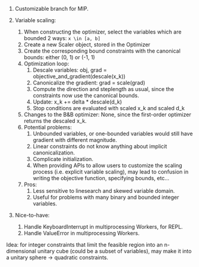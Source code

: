 1. Customizable branch for MIP.
2. Variable scaling:
   1. When constructing the optimizer, select the variables which are bounded 2 ways: `x \in [a, b]`
   2. Create a new Scaler object, stored in the Optimizer
   3. Create the corresponding bound constraints with the canonical bounds: either (0, 1) or (-1, 1)
   4. Optimization loop:
      1. Descale variables: obj, grad = objective_and_gradient(descale(x_k))
      2. Canonicalize the gradient: grad = scale(grad)
      3. Compute the direction and steplength as usual, since the constraints now use the canonical bounds.
      4. Update: x_k += delta * descale(d_k)
      5. Stop conditions are evaluated with scaled x_k and scaled d_k
   5. Changes to the B&B optimizer: None, since the first-order optimizer returns the descaled x_k.
   6. Potential problems:
      1. Unbounded variables, or one-bounded variables would still have gradient with different magnitude.
      2. Linear constraints do not know anything about implicit canonicalization.
      3. Complicate initialization.
      4. When providing APIs to allow users to customize the scaling process (i.e. explicit variable scaling),
      may lead to confusion in writing the objective function, specifying bounds, etc...
   7. Pros:
      1. Less sensitive to linesearch and skewed variable domain.
      2. Useful for problems with many binary and bounded integer variables.

3. Nice-to-have:
   1. Handle KeyboardInterrupt in multiprocessing Workers, for REPL.
   2. Handle ValueError in multiprocessing Workers.

Idea: for integer constraints that limit the feasible region 
into an n-dimensional unitary cube (could be a subset of variables),
may make it into a unitary sphere -> quadratic constraints.